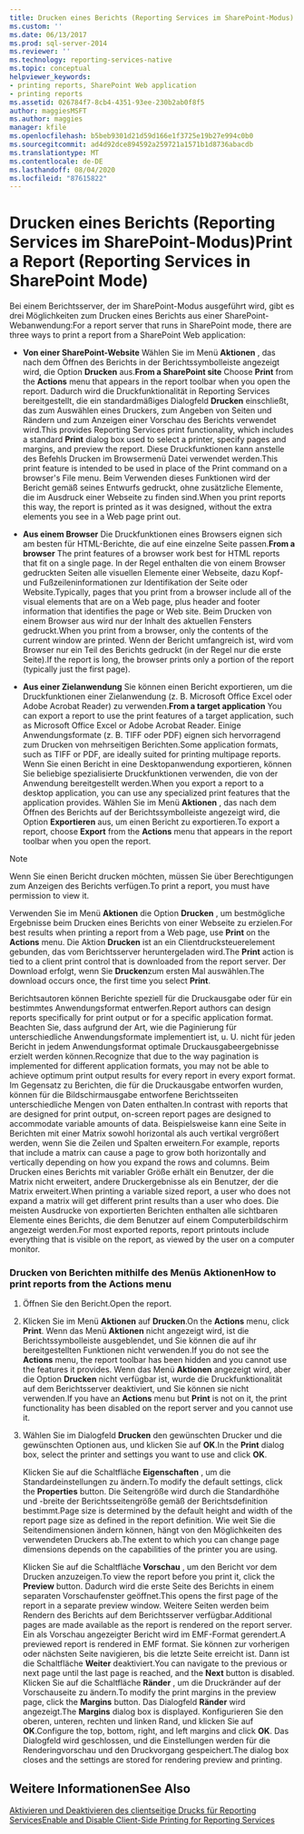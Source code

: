 ```yaml
---
title: Drucken eines Berichts (Reporting Services im SharePoint-Modus) | Microsoft-Dokumentation
ms.custom: ''
ms.date: 06/13/2017
ms.prod: sql-server-2014
ms.reviewer: ''
ms.technology: reporting-services-native
ms.topic: conceptual
helpviewer_keywords:
- printing reports, SharePoint Web application
- printing reports
ms.assetid: 026784f7-8cb4-4351-93ee-230b2ab0f8f5
author: maggiesMSFT
ms.author: maggies
manager: kfile
ms.openlocfilehash: b5beb9301d21d59d166e1f3725e19b27e994c0b0
ms.sourcegitcommit: ad4d92dce894592a259721a1571b1d8736abacdb
ms.translationtype: MT
ms.contentlocale: de-DE
ms.lasthandoff: 08/04/2020
ms.locfileid: "87615822"
---
```

# <a name="print-a-report-reporting-services-in-sharepoint-mode"></a><span data-ttu-id="a590b-102">Drucken eines Berichts (Reporting Services im SharePoint-Modus)</span><span class="sxs-lookup"><span data-stu-id="a590b-102">Print a Report (Reporting Services in SharePoint Mode)</span></span>
  <span data-ttu-id="a590b-103">Bei einem Berichtsserver, der im SharePoint-Modus ausgeführt wird, gibt es drei Möglichkeiten zum Drucken eines Berichts aus einer SharePoint-Webanwendung:</span><span class="sxs-lookup"><span data-stu-id="a590b-103">For a report server that runs in SharePoint mode, there are three ways to print a report from a SharePoint Web application:</span></span>  
  
-   <span data-ttu-id="a590b-104">**Von einer SharePoint-Website** Wählen Sie im Menü **Aktionen** , das nach dem Öffnen des Berichts in der Berichtssymbolleiste angezeigt wird, die Option **Drucken** aus.</span><span class="sxs-lookup"><span data-stu-id="a590b-104">**From a SharePoint site** Choose **Print** from the **Actions** menu that appears in the report toolbar when you open the report.</span></span> <span data-ttu-id="a590b-105">Dadurch wird die Druckfunktionalität in Reporting Services bereitgestellt, die ein standardmäßiges Dialogfeld **Drucken** einschließt, das zum Auswählen eines Druckers, zum Angeben von Seiten und Rändern und zum Anzeigen einer Vorschau des Berichts verwendet wird.</span><span class="sxs-lookup"><span data-stu-id="a590b-105">This provides Reporting Services print functionality, which includes a standard **Print** dialog box used to select a printer, specify pages and margins, and preview the report.</span></span> <span data-ttu-id="a590b-106">Diese Druckfunktionen kann anstelle des Befehls Drucken im Browsermenü Datei verwendet werden.</span><span class="sxs-lookup"><span data-stu-id="a590b-106">This print feature is intended to be used in place of the Print command on a browser's File menu.</span></span> <span data-ttu-id="a590b-107">Beim Verwenden dieses Funktionen wird der Bericht gemäß seines Entwurfs gedruckt, ohne zusätzliche Elemente, die im Ausdruck einer Webseite zu finden sind.</span><span class="sxs-lookup"><span data-stu-id="a590b-107">When you print reports this way, the report is printed as it was designed, without the extra elements you see in a Web page print out.</span></span>  
  
-   <span data-ttu-id="a590b-108">**Aus einem Browser** Die Druckfunktionen eines Browsers eignen sich am besten für HTML-Berichte, die auf eine einzelne Seite passen.</span><span class="sxs-lookup"><span data-stu-id="a590b-108">**From a browser** The print features of a browser work best for HTML reports that fit on a single page.</span></span> <span data-ttu-id="a590b-109">In der Regel enthalten die von einem Browser gedruckten Seiten alle visuellen Elemente einer Webseite, dazu Kopf- und Fußzeileninformationen zur Identifikation der Seite oder Website.</span><span class="sxs-lookup"><span data-stu-id="a590b-109">Typically, pages that you print from a browser include all of the visual elements that are on a Web page, plus header and footer information that identifies the page or Web site.</span></span> <span data-ttu-id="a590b-110">Beim Drucken von einem Browser aus wird nur der Inhalt des aktuellen Fensters gedruckt.</span><span class="sxs-lookup"><span data-stu-id="a590b-110">When you print from a browser, only the contents of the current window are printed.</span></span> <span data-ttu-id="a590b-111">Wenn der Bericht umfangreich ist, wird vom Browser nur ein Teil des Berichts gedruckt (in der Regel nur die erste Seite).</span><span class="sxs-lookup"><span data-stu-id="a590b-111">If the report is long, the browser prints only a portion of the report (typically just the first page).</span></span>  
  
-   <span data-ttu-id="a590b-112">**Aus einer Zielanwendung** Sie können einen Bericht exportieren, um die Druckfunktionen einer Zielanwendung (z. B. Microsoft Office Excel oder Adobe Acrobat Reader) zu verwenden.</span><span class="sxs-lookup"><span data-stu-id="a590b-112">**From a target application** You can export a report to use the print features of a target application, such as Microsoft Office Excel or Adobe Acrobat Reader.</span></span> <span data-ttu-id="a590b-113">Einige Anwendungsformate (z. B. TIFF oder PDF) eignen sich hervorragend zum Drucken von mehrseitigen Berichten.</span><span class="sxs-lookup"><span data-stu-id="a590b-113">Some application formats, such as TIFF or PDF, are ideally suited for printing multipage reports.</span></span> <span data-ttu-id="a590b-114">Wenn Sie einen Bericht in eine Desktopanwendung exportieren, können Sie beliebige spezialisierte Druckfunktionen verwenden, die von der Anwendung bereitgestellt werden.</span><span class="sxs-lookup"><span data-stu-id="a590b-114">When you export a report to a desktop application, you can use any specialized print features that the application provides.</span></span> <span data-ttu-id="a590b-115">Wählen Sie im Menü **Aktionen** , das nach dem Öffnen des Berichts auf der Berichtssymbolleiste angezeigt wird, die Option **Exportieren** aus, um einen Bericht zu exportieren.</span><span class="sxs-lookup"><span data-stu-id="a590b-115">To export a report, choose **Export** from the **Actions** menu that appears in the report toolbar when you open the report.</span></span>  
  
> [!NOTE]  
>  <span data-ttu-id="a590b-116">Wenn Sie einen Bericht drucken möchten, müssen Sie über Berechtigungen zum Anzeigen des Berichts verfügen.</span><span class="sxs-lookup"><span data-stu-id="a590b-116">To print a report, you must have permission to view it.</span></span>  
  
 <span data-ttu-id="a590b-117">Verwenden Sie im Menü **Aktionen** die Option **Drucken** , um bestmögliche Ergebnisse beim Drucken eines Berichts von einer Webseite zu erzielen.</span><span class="sxs-lookup"><span data-stu-id="a590b-117">For best results when printing a report from a Web page, use **Print** on the **Actions** menu.</span></span> <span data-ttu-id="a590b-118">Die Aktion **Drucken** ist an ein Clientdrucksteuerelement gebunden, das vom Berichtsserver heruntergeladen wird.</span><span class="sxs-lookup"><span data-stu-id="a590b-118">The **Print** action is tied to a client print control that is downloaded from the report server.</span></span> <span data-ttu-id="a590b-119">Der Download erfolgt, wenn Sie **Drucken**zum ersten Mal auswählen.</span><span class="sxs-lookup"><span data-stu-id="a590b-119">The download occurs once, the first time you select **Print**.</span></span>  
  
 <span data-ttu-id="a590b-120">Berichtsautoren können Berichte speziell für die Druckausgabe oder für ein bestimmtes Anwendungsformat entwerfen.</span><span class="sxs-lookup"><span data-stu-id="a590b-120">Report authors can design reports specifically for print output or for a specific application format.</span></span> <span data-ttu-id="a590b-121">Beachten Sie, dass aufgrund der Art, wie die Paginierung für unterschiedliche Anwendungsformate implementiert ist, u. U. nicht für jeden Bericht in jedem Anwendungsformat optimale Druckausgabeergebnisse erzielt werden können.</span><span class="sxs-lookup"><span data-stu-id="a590b-121">Recognize that due to the way pagination is implemented for different application formats, you may not be able to achieve optimum print output results for every report in every export format.</span></span> <span data-ttu-id="a590b-122">Im Gegensatz zu Berichten, die für die Druckausgabe entworfen wurden, können für die Bildschirmausgabe entworfene Berichtsseiten unterschiedliche Mengen von Daten enthalten.</span><span class="sxs-lookup"><span data-stu-id="a590b-122">In contrast with reports that are designed for print output, on-screen report pages are designed to accommodate variable amounts of data.</span></span> <span data-ttu-id="a590b-123">Beispielsweise kann eine Seite in Berichten mit einer Matrix sowohl horizontal als auch vertikal vergrößert werden, wenn Sie die Zeilen und Spalten erweitern.</span><span class="sxs-lookup"><span data-stu-id="a590b-123">For example, reports that include a matrix can cause a page to grow both horizontally and vertically depending on how you expand the rows and columns.</span></span> <span data-ttu-id="a590b-124">Beim Drucken eines Berichts mit variabler Größe erhält ein Benutzer, der die Matrix nicht erweitert, andere Druckergebnisse als ein Benutzer, der die Matrix erweitert.</span><span class="sxs-lookup"><span data-stu-id="a590b-124">When printing a variable sized report, a user who does not expand a matrix will get different print results than a user who does.</span></span> <span data-ttu-id="a590b-125">Die meisten Ausdrucke von exportierten Berichten enthalten alle sichtbaren Elemente eines Berichts, die dem Benutzer auf einem Computerbildschirm angezeigt werden.</span><span class="sxs-lookup"><span data-stu-id="a590b-125">For most exported reports, report printouts include everything that is visible on the report, as viewed by the user on a computer monitor.</span></span>  
  
### <a name="how-to-print-reports-from-the-actions-menu"></a><span data-ttu-id="a590b-126">Drucken von Berichten mithilfe des Menüs Aktionen</span><span class="sxs-lookup"><span data-stu-id="a590b-126">How to print reports from the Actions menu</span></span>  
  
1.  <span data-ttu-id="a590b-127">Öffnen Sie den Bericht.</span><span class="sxs-lookup"><span data-stu-id="a590b-127">Open the report.</span></span>  
  
2.  <span data-ttu-id="a590b-128">Klicken Sie im Menü **Aktionen** auf **Drucken**.</span><span class="sxs-lookup"><span data-stu-id="a590b-128">On the **Actions** menu, click **Print**.</span></span> <span data-ttu-id="a590b-129">Wenn das Menü **Aktionen** nicht angezeigt wird, ist die Berichtssymbolleiste ausgeblendet, und Sie können die auf ihr bereitgestellten Funktionen nicht verwenden.</span><span class="sxs-lookup"><span data-stu-id="a590b-129">If you do not see the **Actions** menu, the report toolbar has been hidden and you cannot use the features it provides.</span></span> <span data-ttu-id="a590b-130">Wenn das Menü **Aktionen** angezeigt wird, aber die Option **Drucken** nicht verfügbar ist, wurde die Druckfunktionalität auf dem Berichtsserver deaktiviert, und Sie können sie nicht verwenden.</span><span class="sxs-lookup"><span data-stu-id="a590b-130">If you have an **Actions** menu but **Print** is not on it, the print functionality has been disabled on the report server and you cannot use it.</span></span>  
  
3.  <span data-ttu-id="a590b-131">Wählen Sie im Dialogfeld **Drucken** den gewünschten Drucker und die gewünschten Optionen aus, und klicken Sie auf **OK**.</span><span class="sxs-lookup"><span data-stu-id="a590b-131">In the **Print** dialog box, select the printer and settings you want to use and click **OK**.</span></span>  
  
     <span data-ttu-id="a590b-132">Klicken Sie auf die Schaltfläche **Eigenschaften** , um die Standardeinstellungen zu ändern.</span><span class="sxs-lookup"><span data-stu-id="a590b-132">To modify the default settings, click the **Properties** button.</span></span> <span data-ttu-id="a590b-133">Die Seitengröße wird durch die Standardhöhe und -breite der Berichtsseitengröße gemäß der Berichtsdefinition bestimmt.</span><span class="sxs-lookup"><span data-stu-id="a590b-133">Page size is determined by the default height and width of the report page size as defined in the report definition.</span></span> <span data-ttu-id="a590b-134">Wie weit Sie die Seitendimensionen ändern können, hängt von den Möglichkeiten des verwendeten Druckers ab.</span><span class="sxs-lookup"><span data-stu-id="a590b-134">The extent to which you can change page dimensions depends on the capabilities of the printer you are using.</span></span>  
  
     <span data-ttu-id="a590b-135">Klicken Sie auf die Schaltfläche **Vorschau** , um den Bericht vor dem Drucken anzuzeigen.</span><span class="sxs-lookup"><span data-stu-id="a590b-135">To view the report before you print it, click the **Preview** button.</span></span> <span data-ttu-id="a590b-136">Dadurch wird die erste Seite des Berichts in einem separaten Vorschaufenster geöffnet.</span><span class="sxs-lookup"><span data-stu-id="a590b-136">This opens the first page of the report in a separate preview window.</span></span> <span data-ttu-id="a590b-137">Weitere Seiten werden beim Rendern des Berichts auf dem Berichtsserver verfügbar.</span><span class="sxs-lookup"><span data-stu-id="a590b-137">Additional pages are made available as the report is rendered on the report server.</span></span> <span data-ttu-id="a590b-138">Ein als Vorschau angezeigter Bericht wird im EMF-Format gerendert.</span><span class="sxs-lookup"><span data-stu-id="a590b-138">A previewed report is rendered in EMF format.</span></span> <span data-ttu-id="a590b-139">Sie können zur vorherigen oder nächsten Seite navigieren, bis die letzte Seite erreicht ist. Dann ist die Schaltfläche **Weiter** deaktiviert.</span><span class="sxs-lookup"><span data-stu-id="a590b-139">You can navigate to the previous or next page until the last page is reached, and the **Next** button is disabled.</span></span> <span data-ttu-id="a590b-140">Klicken Sie auf die Schaltfläche **Ränder** , um die Druckränder auf der Vorschauseite zu ändern.</span><span class="sxs-lookup"><span data-stu-id="a590b-140">To modify the print margins in the preview page, click the **Margins** button.</span></span> <span data-ttu-id="a590b-141">Das Dialogfeld **Ränder** wird angezeigt.</span><span class="sxs-lookup"><span data-stu-id="a590b-141">The **Margins** dialog box is displayed.</span></span> <span data-ttu-id="a590b-142">Konfigurieren Sie den oberen, unteren, rechten und linken Rand, und klicken Sie auf **OK**.</span><span class="sxs-lookup"><span data-stu-id="a590b-142">Configure the top, bottom, right, and left margins and click **OK**.</span></span> <span data-ttu-id="a590b-143">Das Dialogfeld wird geschlossen, und die Einstellungen werden für die Renderingvorschau und den Druckvorgang gespeichert.</span><span class="sxs-lookup"><span data-stu-id="a590b-143">The dialog box closes and the settings are stored for rendering preview and printing.</span></span>  
  
## <a name="see-also"></a><span data-ttu-id="a590b-144">Weitere Informationen</span><span class="sxs-lookup"><span data-stu-id="a590b-144">See Also</span></span>  
 [<span data-ttu-id="a590b-145">Aktivieren und Deaktivieren des clientseitige Drucks für Reporting Services</span><span class="sxs-lookup"><span data-stu-id="a590b-145">Enable and Disable Client-Side Printing for Reporting Services</span></span>](../report-server/enable-and-disable-client-side-printing-for-reporting-services.md)  
  
  
